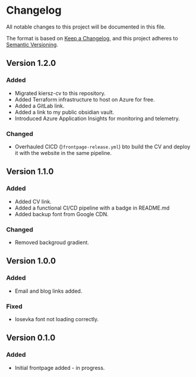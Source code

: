 # Changelog

All notable changes to this project will be documented in this file.

The format is based on [Keep a Changelog](https://keepachangelog.com/en/1.0.0/),
and this project adheres to [Semantic Versioning](https://semver.org/spec/v2.0.0.html).

## Version 1.2.0

### Added

* Migrated kiersz-cv to this repository.
* Added Terraform infrastructure to host on Azure for free.
* Added a GitLab link.
* Added a link to my public obsidian vault.
* Introduced Azure Application Insights for monitoring and telemetry.

### Changed

* Overhauled CICD ()`frontpage-release.yml`) bto build the CV and deploy it with the website in the same pipeline.

## Version 1.1.0

### Added 

* Added CV link.
* Added a functional CI/CD pipeline with a badge in README.md
* Added backup font from Google CDN.

### Changed

* Removed backgroud gradient.

## Version 1.0.0

### Added

* Email and blog links added.
### Fixed

* Iosevka font not loading correctly.

## Version 0.1.0

### Added

* Initial frontpage added - in progress.
